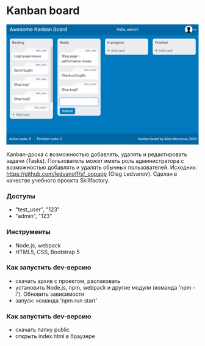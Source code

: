# Kanban board

![screen](src/images/screen.png)

Kanban-доска с возможностью добавлять, удалять и редактировать задачи (Tasks). Пользователь может иметь роль администратора с возможностью добавлять и удалять обычных пользователей.
Исходник: https://github.com/ledvanoff/sf_oopapp (Oleg Ledvanov).
Сделан в качестве учебного проекта Skillfactory.


### Доступы

- "test_user", "123"
- "admin", "123"


### Инструменты

- Node.js, webpack
- HTML5, CSS, Bootstrap 5


### Как запустить dev-версию

- скачать архив с проектом, распаковать
- установить Node.js, npm, webpack и другие модули (команда 'npm -i'). Обновить зависимости
- запуск: команда 'npm run start'


### Как запустить dev-версию
- скачать папку public
- открыть index.html в браузере